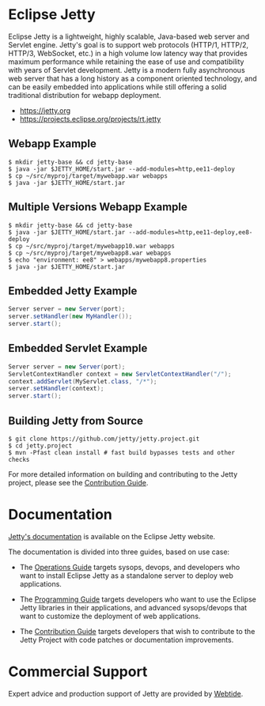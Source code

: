 # Eclipse Jetty

Eclipse Jetty is a lightweight, highly scalable, Java-based web server and Servlet engine.
Jetty's goal is to support web protocols (HTTP/1, HTTP/2, HTTP/3, WebSocket, etc.) in a high volume low latency way that provides maximum performance while retaining the ease of use and compatibility with years of Servlet development.
Jetty is a modern fully asynchronous web server that has a long history as a component oriented technology, and can be easily embedded into applications while still offering a solid traditional distribution for webapp deployment.

- https://jetty.org
- https://projects.eclipse.org/projects/rt.jetty

## Webapp Example

```shell
$ mkdir jetty-base && cd jetty-base
$ java -jar $JETTY_HOME/start.jar --add-modules=http,ee11-deploy
$ cp ~/src/myproj/target/mywebapp.war webapps
$ java -jar $JETTY_HOME/start.jar 
```

## Multiple Versions Webapp Example

```shell
$ mkdir jetty-base && cd jetty-base
$ java -jar $JETTY_HOME/start.jar --add-modules=http,ee11-deploy,ee8-deploy
$ cp ~/src/myproj/target/mywebapp10.war webapps
$ cp ~/src/myproj/target/mywebapp8.war webapps
$ echo "environment: ee8" > webapps/mywebapp8.properties
$ java -jar $JETTY_HOME/start.jar 
```

## Embedded Jetty Example

```java
Server server = new Server(port);
server.setHandler(new MyHandler());
server.start();
```

## Embedded Servlet Example

```java
Server server = new Server(port);
ServletContextHandler context = new ServletContextHandler("/");
context.addServlet(MyServlet.class, "/*");
server.setHandler(context);
server.start();
```

## Building Jetty from Source

```shell
$ git clone https://github.com/jetty/jetty.project.git
$ cd jetty.project
$ mvn -Pfast clean install # fast build bypasses tests and other checks
```

For more detailed information on building and contributing to the Jetty project, please see the [Contribution Guide](https://jetty.org/docs/contribution-guide/index.html).

# Documentation

[Jetty's documentation](https://jetty.org/docs) is available on the Eclipse Jetty website.

The documentation is divided into three guides, based on use case:

* The [Operations Guide](https://jetty.org/docs/jetty/12/operations-guide/index.html) targets sysops, devops, and developers who want to install Eclipse Jetty as a standalone server to deploy web applications.

* The [Programming Guide](https://jetty.org/docs/jetty/12/programming-guide/index.html) targets developers who want to use the Eclipse Jetty libraries in their applications, and advanced sysops/devops that want to customize the deployment of web applications.

* The [Contribution Guide](https://jetty.org/docs/contribution-guide/index.html) targets developers that wish to contribute to the Jetty Project with code patches or documentation improvements.


# Commercial Support

Expert advice and production support of Jetty are provided by [Webtide](https://webtide.com).
